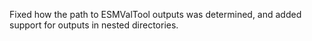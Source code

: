 Fixed how the path to ESMValTool outputs was determined,
and added support for outputs in nested directories.

